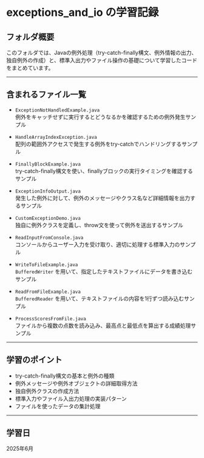 # exceptions_and_io の学習記録

## フォルダ概要

このフォルダでは、Javaの例外処理（try-catch-finally構文、例外情報の出力、独自例外の作成）と、標準入出力やファイル操作の基礎について学習したコードをまとめています。

---

## 含まれるファイル一覧

- `ExceptionNotHandledExample.java`  
  例外をキャッチせずに実行するとどうなるかを確認するための例外発生サンプル

- `HandleArrayIndexException.java`  
  配列の範囲外アクセスで発生する例外をtry-catchでハンドリングするサンプル

- `FinallyBlockExample.java`  
  try-catch-finally構文を使い、finallyブロックの実行タイミングを確認するサンプル

- `ExceptionInfoOutput.java`  
  発生した例外に対して、例外のメッセージやクラス名など詳細情報を出力するサンプル

- `CustomExceptionDemo.java`  
  独自に例外クラスを定義し、throw文を使って例外を送出するサンプル

- `ReadInputFromConsole.java`  
  コンソールからユーザー入力を受け取り、適切に処理する標準入力のサンプル

- `WriteToFileExample.java`  
  `BufferedWriter` を用いて、指定したテキストファイルにデータを書き込むサンプル

- `ReadFromFileExample.java`  
  `BufferedReader` を用いて、テキストファイルの内容を1行ずつ読み込むサンプル

- `ProcessScoresFromFile.java`  
  ファイルから複数の点数を読み込み、最高点と最低点を算出する成績処理サンプル

---

## 学習のポイント

- try-catch-finally構文の基本と例外の種類
- 例外メッセージや例外オブジェクトの詳細取得方法
- 独自例外クラスの作成方法
- 標準入力やファイル入出力処理の実装パターン
- ファイルを使ったデータの集計処理

---

## 学習日

2025年6月